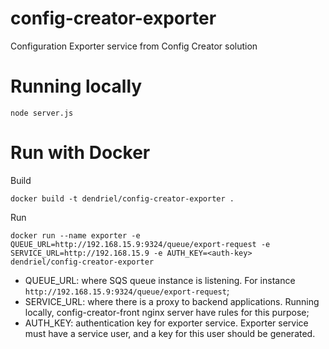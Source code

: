 # config-creator-exporter
Configuration Exporter service from Config Creator solution


# Running locally

```shell
node server.js
```


# Run with Docker

Build
```shell
docker build -t dendriel/config-creator-exporter .
```

Run
```shell
docker run --name exporter -e QUEUE_URL=http://192.168.15.9:9324/queue/export-request -e SERVICE_URL=http://192.168.15.9 -e AUTH_KEY=<auth-key> dendriel/config-creator-exporter
```

- QUEUE_URL: where SQS queue instance is listening. For instance `http://192.168.15.9:9324/queue/export-request`;
- SERVICE_URL: where there is a proxy to backend applications. Running locally, config-creator-front nginx server have rules for this purpose;
- AUTH_KEY: authentication key for exporter service. Exporter service must have a service user, and a key for this user should be generated.
 
